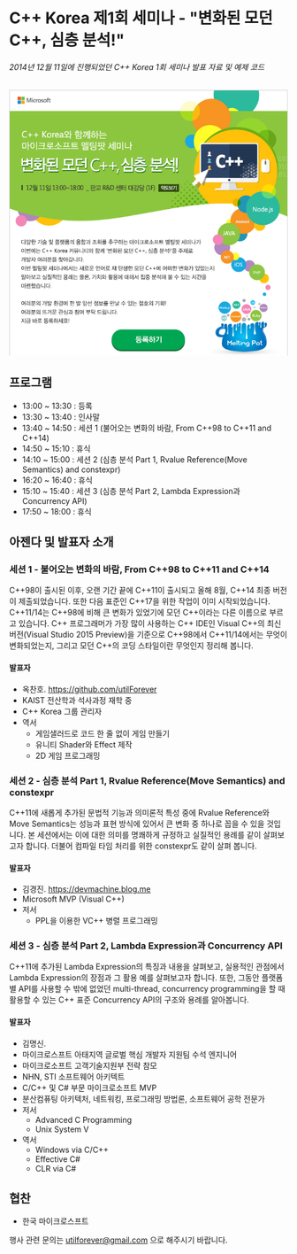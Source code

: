 # C++ Korea 제1회 세미나 - "변화된 모던 C++, 심층 분석!"

###### 2014년 12월 11일에 진행되었던 C++ Korea 1회 세미나 발표 자료 및 예제 코드

<img src="./Logo.png">

## 프로그램

- 13:00 ~ 13:30 : 등록
- 13:30 ~ 13:40 : 인사말
- 13:40 ~ 14:50 : 세션 1 (불어오는 변화의 바람, From C++98 to C++11 and C++14)
- 14:50 ~ 15:10 : 휴식
- 14:10 ~ 15:00 : 세션 2 (심층 분석 Part 1, Rvalue Reference(Move Semantics) and constexpr)
- 16:20 ~ 16:40 : 휴식
- 15:10 ~ 15:40 : 세션 3 (심층 분석 Part 2, Lambda Expression과 Concurrency API)
- 17:50 ~ 18:00 : 휴식

## 아젠다 및 발표자 소개

### 세션 1 - 불어오는 변화의 바람, From C++98 to C++11 and C++14

C++98이 출시된 이후, 오랜 기간 끝에 C++11이 출시되고 올해 8월, C++14 최종 버전이 제출되었습니다. 또한 다음 표준인 C++17을 위한 작업이 이미 시작되었습니다. C++11/14는 C++98에 비해 큰 변화가 있었기에 모던 C++이라는 다른 이름으로 부르고 있습니다. C++ 프로그래머가 가장 많이 사용하는 C++ IDE인 Visual C++의 최신 버전(Visual Studio 2015 Preview)을 기준으로 C++98에서 C++11/14에서는 무엇이 변화되었는지, 그리고 모던 C++의 코딩 스타일이란 무엇인지 정리해 봅니다.

#### 발표자

- 옥찬호. https://github.com/utilForever
- KAIST 전산학과 석사과정 재학 중
- C++ Korea 그룹 관리자
- 역서
  - 게임샐러드로 코드 한 줄 없이 게임 만들기
  - 유니티 Shader와 Effect 제작
  - 2D 게임 프로그래밍

### 세션 2 - 심층 분석 Part 1, Rvalue Reference(Move Semantics) and constexpr

C++11에 새롭게 추가된 문법적 기능과 의미론적 특성 중에 Rvalue Reference와 Move Semantics는 성능과 표현 방식에 있어서 큰 변화 중 하나로 꼽을 수 있을 것입니다. 본 세션에서는 이에 대한 의미를 명쾌하게 규정하고 실질적인 용례를 같이 살펴보고자 합니다. 더불어 컴파일 타임 처리를 위한 constexpr도 같이 살펴 봅니다.

#### 발표자

- 김경진. https://devmachine.blog.me
- Microsoft MVP (Visual C++)
- 저서
  - PPL을 이용한 VC++ 병렬 프로그래밍

### 세션 3 - 심층 분석 Part 2, Lambda Expression과 Concurrency API

C++11에 추가된 Lambda Expression의 특징과 내용을 살펴보고, 실용적인 관점에서 Lambda Expression의 장점과 그 활용 예를 살펴보고자 합니다. 또한, 그동안 플랫폼별 API를 사용할 수 밖에 없었던 multi-thread, concurrency programming을 할 때 활용할 수 있는 C++ 표준 Concurrency API의 구조와 용례를 알아봅니다.

#### 발표자

- 김명신.
- 마이크로스프트 아태지역 글로벌 핵심 개발자 지원팀 수석 엔지니어
- 마이크로소프트 고객기술지원부 전략 참모
- NHN, STI 소프트웨어 아키텍트
- C/C++ 및 C# 부문 마이크로소프트 MVP
- 분산컴퓨팅 아키텍처, 네트워킹, 프로그래밍 방법론, 소프트웨어 공학 전문가
- 저서
  - Advanced C Programming
  - Unix System V
- 역서
  - Windows via C/C++
  - Effective C#
  - CLR via C#

## 협찬

- 한국 마이크로스프트

행사 관련 문의는 utilforever@gmail.com 으로 해주시기 바랍니다.